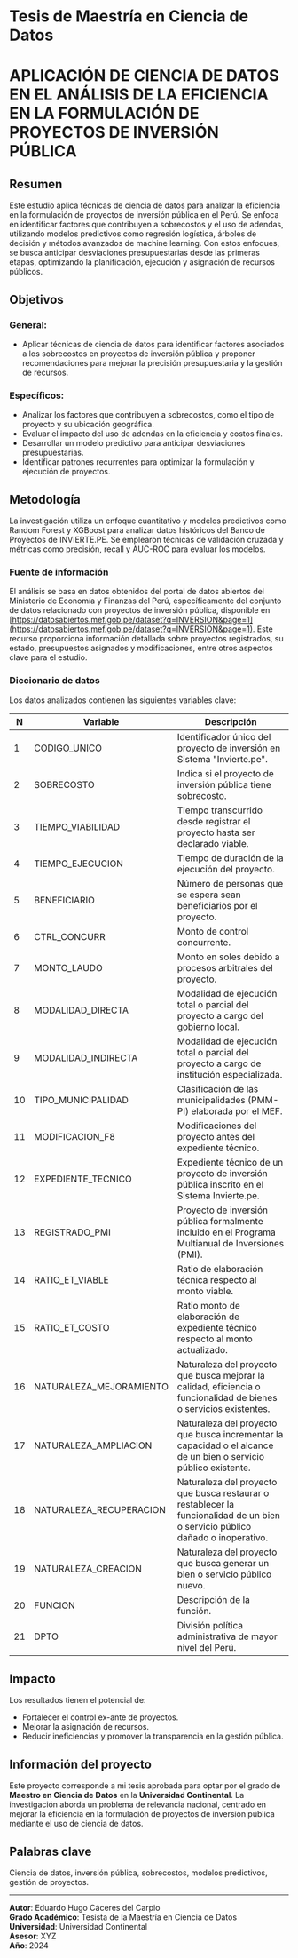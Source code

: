 # Tesis de Maestría en Ciencia de Datos  
# APLICACIÓN DE CIENCIA DE DATOS EN EL ANÁLISIS DE LA EFICIENCIA EN LA FORMULACIÓN DE PROYECTOS DE INVERSIÓN PÚBLICA  

## Resumen  
Este estudio aplica técnicas de ciencia de datos para analizar la eficiencia en la formulación de proyectos de inversión pública en el Perú. Se enfoca en identificar factores que contribuyen a sobrecostos y el uso de adendas, utilizando modelos predictivos como regresión logística, árboles de decisión y métodos avanzados de machine learning. Con estos enfoques, se busca anticipar desviaciones presupuestarias desde las primeras etapas, optimizando la planificación, ejecución y asignación de recursos públicos.  

## Objetivos  
### General:  
- Aplicar técnicas de ciencia de datos para identificar factores asociados a los sobrecostos en proyectos de inversión pública y proponer recomendaciones para mejorar la precisión presupuestaria y la gestión de recursos.  

### Específicos:  
- Analizar los factores que contribuyen a sobrecostos, como el tipo de proyecto y su ubicación geográfica.  
- Evaluar el impacto del uso de adendas en la eficiencia y costos finales.  
- Desarrollar un modelo predictivo para anticipar desviaciones presupuestarias.  
- Identificar patrones recurrentes para optimizar la formulación y ejecución de proyectos.  

## Metodología  
La investigación utiliza un enfoque cuantitativo y modelos predictivos como Random Forest y XGBoost para analizar datos históricos del Banco de Proyectos de INVIERTE.PE. Se emplearon técnicas de validación cruzada y métricas como precisión, recall y AUC-ROC para evaluar los modelos.  

### Fuente de información  
El análisis se basa en datos obtenidos del portal de datos abiertos del Ministerio de Economía y Finanzas del Perú, específicamente del conjunto de datos relacionado con proyectos de inversión pública, disponible en [https://datosabiertos.mef.gob.pe/dataset?q=INVERSION&page=1](https://datosabiertos.mef.gob.pe/dataset?q=INVERSION&page=1). Este recurso proporciona información detallada sobre proyectos registrados, su estado, presupuestos asignados y modificaciones, entre otros aspectos clave para el estudio.  

### Diccionario de datos  
Los datos analizados contienen las siguientes variables clave:

| N  | **Variable**               | **Descripción**                                                                                                                                             |
|----|----------------------------|-------------------------------------------------------------------------------------------------------------------------------------------------------------|
| 1  | CODIGO_UNICO               | Identificador único del proyecto de inversión en Sistema "Invierte.pe".                                                                                     |
| 2  | SOBRECOSTO                 | Indica si el proyecto de inversión pública tiene sobrecosto.                                                                                                |
| 3  | TIEMPO_VIABILIDAD          | Tiempo transcurrido desde registrar el proyecto hasta ser declarado viable.                                                                                 |
| 4  | TIEMPO_EJECUCION           | Tiempo de duración de la ejecución del proyecto.                                                                                                            |
| 5  | BENEFICIARIO               | Número de personas que se espera sean beneficiarios por el proyecto.                                                                                        |
| 6  | CTRL_CONCURR               | Monto de control concurrente.                                                                                                                               |
| 7  | MONTO_LAUDO                | Monto en soles debido a procesos arbitrales del proyecto.                                                                                                   |
| 8  | MODALIDAD_DIRECTA          | Modalidad de ejecución total o parcial del proyecto a cargo del gobierno local.                                                                             |
| 9  | MODALIDAD_INDIRECTA        | Modalidad de ejecución total o parcial del proyecto a cargo de institución especializada.                                                                   |
| 10 | TIPO_MUNICIPALIDAD         | Clasificación de las municipalidades (PMM-PI) elaborada por el MEF.                                                                                         |
| 11 | MODIFICACION_F8            | Modificaciones del proyecto antes del expediente técnico.                                                                                                   |
| 12 | EXPEDIENTE_TECNICO         | Expediente técnico de un proyecto de inversión pública inscrito en el Sistema Invierte.pe.                                                                  |
| 13 | REGISTRADO_PMI             | Proyecto de inversión pública formalmente incluido en el Programa Multianual de Inversiones (PMI).                                                          |
| 14 | RATIO_ET_VIABLE            | Ratio de elaboración técnica respecto al monto viable.                                                                                                      |
| 15 | RATIO_ET_COSTO             | Ratio monto de elaboración de expediente técnico respecto al monto actualizado.                                                                             |
| 16 | NATURALEZA_MEJORAMIENTO    | Naturaleza del proyecto que busca mejorar la calidad, eficiencia o funcionalidad de bienes o servicios existentes.                                          |
| 17 | NATURALEZA_AMPLIACION      | Naturaleza del proyecto que busca incrementar la capacidad o el alcance de un bien o servicio público existente.                                            |
| 18 | NATURALEZA_RECUPERACION    | Naturaleza del proyecto que busca restaurar o restablecer la funcionalidad de un bien o servicio público dañado o inoperativo.                              |
| 19 | NATURALEZA_CREACION        | Naturaleza del proyecto que busca generar un bien o servicio público nuevo.                                                                                 |
| 20 | FUNCION                    | Descripción de la función.                                                                                                                                  |
| 21 | DPTO                       | División política administrativa de mayor nivel del Perú.                                                                                                   |

## Impacto
Los resultados tienen el potencial de:
- Fortalecer el control ex-ante de proyectos.
- Mejorar la asignación de recursos.
- Reducir ineficiencias y promover la transparencia en la gestión pública.

## Información del proyecto
Este proyecto corresponde a mi tesis aprobada para optar por el grado de **Maestro en Ciencia de Datos** en la **Universidad Continental**. La investigación aborda un problema de relevancia nacional, centrado en mejorar la eficiencia en la formulación de proyectos de inversión pública mediante el uso de ciencia de datos.

## Palabras clave
Ciencia de datos, inversión pública, sobrecostos, modelos predictivos, gestión de proyectos.

---

**Autor**: Eduardo Hugo Cáceres del Carpio  
**Grado Académico**: Tesista de la Maestría en Ciencia de Datos  
**Universidad**: Universidad Continental  
**Asesor**: XYZ  
**Año**: 2024
